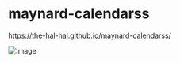 # maynard-calendarss

https://the-hal-hal.github.io/maynard-calendarss/

![image](https://github.com/the-hal-hal/maynard-calendarss/assets/73716444/725ca20c-adf6-48d3-b6ac-a4d16645fd77)
